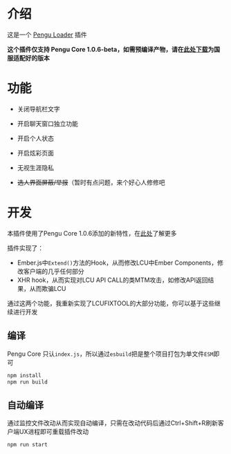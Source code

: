 # 介绍

这是一个 [Pengu Loader](https://github.com/PenguLoader/PenguLoader) 插件

**这个插件仅支持 Pengu Core 1.0.6-beta，如需预编译产物，请在[此处下载](https://github.com/BakaFT/PenguLoader/actions/runs/5706611222)为国服适配好的版本**

# 功能

- 关闭导航栏文字
- 开启聊天窗口独立功能
- 开启个人状态
- 开启炫彩页面
- 无视生涯隐私

- ~~选人界面屏蔽/举报~~（暂时有点问题，来个好心人修修吧

# 开发

本插件使用了Pengu Core 1.0.6添加的新特性，在[此处](https://github.com/BakaFT/pengu-rcp-hook-integration/)了解更多

插件实现了：

- Ember.js中`Extend()`方法的Hook，从而修改LCU中Ember Components，修改客户端的几乎任何部分
- XHR hook，从而实现对LCU API CALL的类MTM攻击，如修改API返回结果，从而欺骗LCU

通过这两个功能，我重新实现了LCUFIXTOOL的大部分功能，你可以基于这些继续进行开发

## 编译

Pengu Core 只认`index.js`，所以通过`esbuild`把是整个项目打包为单文件`ESM`即可

```bash
npm install
npm run build
```

## 自动编译

通过监控文件改动从而实现自动编译，只需在改动代码后通过Ctrl+Shift+R刷新客户端UX进程即可重载插件改动

```bash
npm run start
```

